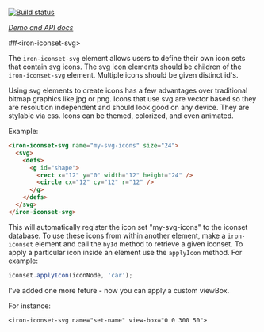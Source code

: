
<!---

This README is automatically generated from the comments in these files:
iron-iconset-svg.html

Edit those files, and our readme bot will duplicate them over here!
Edit this file, and the bot will squash your changes :)

The bot does some handling of markdown. Please file a bug if it does the wrong
thing! https://github.com/PolymerLabs/tedium/issues

-->

[![Build status](https://travis-ci.org/PolymerElements/iron-iconset-svg.svg?branch=master)](https://travis-ci.org/PolymerElements/iron-iconset-svg)

_[Demo and API docs](https://elements.polymer-project.org/elements/iron-iconset-svg)_


##&lt;iron-iconset-svg&gt;

The `iron-iconset-svg` element allows users to define their own icon sets
that contain svg icons. The svg icon elements should be children of the
`iron-iconset-svg` element. Multiple icons should be given distinct id's.

Using svg elements to create icons has a few advantages over traditional
bitmap graphics like jpg or png. Icons that use svg are vector based so
they are resolution independent and should look good on any device. They
are stylable via css. Icons can be themed, colorized, and even animated.

Example:

```html
<iron-iconset-svg name="my-svg-icons" size="24">
  <svg>
    <defs>
      <g id="shape">
        <rect x="12" y="0" width="12" height="24" />
        <circle cx="12" cy="12" r="12" />
      </g>
    </defs>
  </svg>
</iron-iconset-svg>
```

This will automatically register the icon set "my-svg-icons" to the iconset
database.  To use these icons from within another element, make a
`iron-iconset` element and call the `byId` method
to retrieve a given iconset. To apply a particular icon inside an
element use the `applyIcon` method. For example:

```javascript
iconset.applyIcon(iconNode, 'car');
```

I've added one more feture - now you can apply a custom viewBox. 

For instance: 

    <iron-iconset-svg name="set-name" view-box="0 0 300 50">


